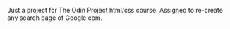 Just a project for The Odin Project html/css course. Assigned to re-create any search page of Google.com.